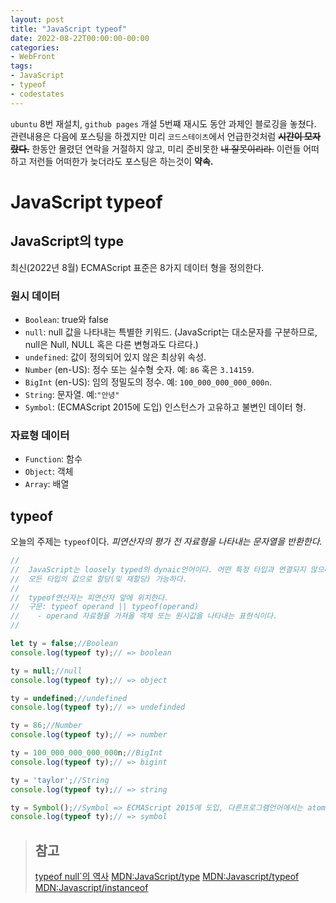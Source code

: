 ```yaml
---
layout: post
title: "JavaScript typeof"
date: 2022-08-22T00:00:00-00:00
categories:
- WebFront
tags:
- JavaScript
- typeof
- codestates
---
```

 `ubuntu` 8번 재설치, `github pages` 개설 5번쨰 재시도 동안 과제인 블로깅을 놓쳤다. 관련내용은 다음에 포스팅을 하겠지만 미리 `코드스테이츠`에서 언급한것처럼 ~~**시간이 모자랐다.**~~ 한동안 몰렸던 연락을 거절하지 않고, 미리 준비못한 ~~내 잘못이리라.~~ 이런들 어떠하고 저런들 어떠한가 늦더라도 포스팅은 하는것이 **약속.**

# JavaScript typeof
## JavaScript의 type
최신(2022년 8월) ECMAScript 표준은 8가지 데이터 형을 정의한다.

### 원시 데이터
  - `Boolean`: true와 false
  - `null`: null 값을 나타내는 특별한 키워드. (JavaScript는 대소문자를 구분하므로, null은 Null, NULL 혹은 다른 변형과도 다르다.)
  - `undefined`: 값이 정의되어 있지 않은 최상위 속성.
  - `Number` (en-US): 정수 또는 실수형 숫자. 예: `86` 혹은 `3.14159`.
  - `BigInt` (en-US): 임의 정밀도의 정수. 예: `100_000_000_000_000n`.
  - `String`: 문자열. 예:`"안녕"`
  - `Symbol`: (ECMAScript 2015에 도입) 인스턴스가 고유하고 불변인 데이터 형.

### 자료형 데이터
- `Function`: 함수
- `Object`: 객체
- `Array`: 배열

## typeof
 오늘의 주제는 `typeof`이다.
 *피연산자의 평가 전 자료형을 나타내는 문자열을 반환한다.* 

```javascript
//
//  JavaScript는 loosely typed의 dynaic언어이다. 어떤 특정 타입과 연결되지 않으며
//  모든 타입의 값으로 할당(및 재할당) 가능하다.
//
//  typeof연산자는 피연산자 앞에 위치한다.
//  구문: typeof operand || typeof(operand)
//    - operand 자료형을 가져올 객체 또는 원시값을 나타내는 표현식이다.
//

let ty = false;//Boolean
console.log(typeof ty);// => boolean

ty = null;//null
console.log(typeof ty);// => object

ty = undefined;//undefined
console.log(typeof ty);// => undefinded

ty = 86;//Number
console.log(typeof ty);// => number

ty = 100_000_000_000_000n;//BigInt
console.log(typeof ty);// => bigint

ty = 'taylor';//String
console.log(typeof ty);// => string

ty = Symbol();//Symbol => ECMAScript 2015에 도입, 다른프로그램언어에서는 atom이라고함.
console.log(typeof ty);// => symbol
```

> ## 참고
> [typeof null`의 역사](https://2ality.com/2013/10/typeof-null.html)
> [MDN:JavaScript/type](https://developer.mozilla.org/ko/docs/Web/JavaScript/Data_structures)
> [MDN:Javascript/typeof](https://developer.mozilla.org/ko/docs/Web/JavaScript/Reference/Operators/typeof)
> [MDN:Javascript/instanceof](https://developer.mozilla.org/ko/docs/Web/JavaScript/Reference/Operators/instanceof)